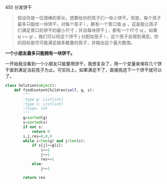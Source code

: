 455 分发饼干

> 假设你是一位很棒的家长，想要给你的孩子们一些小饼干。但是，每个孩子最多只能给一块饼干。对每个孩子 i ，都有一个胃口值 gi ，这是能让孩子们满足胃口的饼干的最小尺寸；并且每块饼干 j ，都有一个尺寸 sj 。如果 sj >= gi ，我们可以将这个饼干 j 分配给孩子 i ，这个孩子会得到满足。你的目标是尽可能满足越多数量的孩子，并输出这个最大数值。
>

**一个小朋友最多只能拥有一块饼干。**

一开始我没看到一个小朋友只能要用饼干，我想复杂了，用一个变量来保存几个饼干直到满足当前孩子为止。可实际上，如果满足不了，直接挑选下一个饼干就可以了。

```python
class Solution(object):
    def findContentChildren(self, g, s):
        """
        :type g: List[int]
        :type s: List[int]
        :rtype: int
        """
        g=sorted(g)
        s=sorted(s)
        if not s:
            return 0
        i,j,res=0,0,0
        while i<len(g) and j<len(s):
            if s[j]>=g[i]:
                i+=1
                j+=1
                res+=1
            else:
                j+=1

        return res
```

